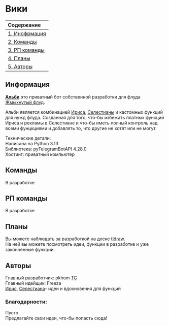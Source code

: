 # Вики

| Содержание                   |
| :--------------------------- |
| [1. Инофрмация](#информация) |
| [2. Команды](#команды)       |
| [3. РП команды](#рп-команды) |
| [4. Планы](#планы)           |
| [5. Авторы](#авторы)         |

## Информация
**[Альби](t.me/albiNeko_bot)** это приватный бот собственной разработки для флуда [Жмыхнутый флуд](t.me/g003pk).

Альби является комбинацией [Ириса](t.me/iris_cm_bot), [Селестианы](t.me/celestianabot) и кастомных функций для нужд флуда. Созданная для того, что-бы избежать платных функций Ириса и рекламы в Селестиане и что-бы иметь полный контроль над всеми фунцкциями и добавлять то, что другие не хотят или не могут.

Технические детали:\
Написана на Python 3.13\
Библиотека: pyTelegramBotAPI 4.28.0\
Хостинг: приватный компьютер

## Команды
В разработке

## РП команды
В разработке

## Планы
Вы можете наблюдать за разработкой на доске [tldraw](https://www.tldraw.com/f/uJiqF5548FrVCfEl_P2WN?d=v2488.-1289.6206.3636.page).\
На ней вы можете посмотреть идеи, функции в разработке и уже законченные функции.


## Авторы
Главный разработчик: pkhom [TG](t.me/p_khom)\
Главный идейщик: Freeza\
[Ирис](t.me/iris_cm_bot), [Селестиана](t.me/celestianabot)- идеи и вдохновения для функций


### Благодарности:
Пусто\
Предлагайте свои идеи, что-бы попасть сюда!